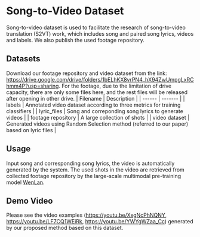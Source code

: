 # Song-to-Video Dataset
Song-to-video dataset is used to facilitate the research of song-to-video translation (S2VT) work, which includes song and paired song lyrics, videos and labels. We also publish the used footage repository.

## Datasets
Download our footage repository and video dataset from the link: https://drive.google.com/drive/folders/1bELhKX8vrPN4_hX94ZwUmpgLxRChmm4P?usp=sharing. For the footage, due to the limitation of drive capacity, there are only some files here, and the rest files will be released after opening in other drive.
| Filename  |  Description |
|  ------  | ------- |
|  labels |  Annotated video dataset according to three metrics for training classifiers |
|  lyric_files  |  Song and correponding song lyrics to generate videos |
|  footage repository |  A large collection of shots  |
|  video dataset |  Generated videos using Random Selection method (referred to our paper) based on lyric files |

## Usage
Input song and corresponding song lyrics, the video is automatically generated by the system. The used shots in the video are retrieved from collected footage repository by the large-scale multimodal pre-training model [WenLan](https://github.com/chuhaojin/WenLan-api-document).

## Demo Video
Please see the video examples (https://youtu.be/XxgNcPhNQNY, https://youtu.be/LF7CQ1WEiRk, https://youtu.be/YWYgWZaa_Cc) generated by our proposed method based on this dataset.
